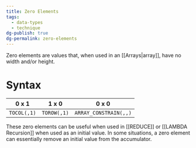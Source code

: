 ```yaml
---
title: Zero Elements
tags:
  - data-types
  - technique
dg-publish: true
dg-permalink: zero-elements
---
```

Zero elements are values that, when used in an [[Arrays|array]], have no width and/or height. 
# Syntax
| **0 x 1** | **1 x 0** | **0 x 0** |
| :--: | :--: | :--: |
| `TOCOL(,1)` | `TOROW(,1)` | `ARRAY_CONSTRAIN(,,)` |

These zero elements can be useful when used in [[REDUCE]] or [[LAMBDA Recursion]] when used as an initial value. In some situations, a zero element can essentially remove an initial value from the accumulator.
